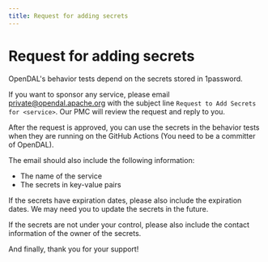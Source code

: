 ```yaml
---
title: Request for adding secrets
---
```


# Request for adding secrets

OpenDAL's behavior tests depend on the secrets stored in 1password.

If you want to sponsor any service,
please email private@opendal.apache.org with the subject line `Request to Add Secrets for <service>`.
Our PMC will review the request and reply to you.

After the request is approved,
you can use the secrets in the behavior tests when they are running on the GitHub Actions
(You need to be a committer of OpenDAL).

The email should also include the following information:

- The name of the service
- The secrets in key-value pairs

If the secrets have expiration dates, please also include the expiration dates.
We may need you to update the secrets in the future.

If the secrets are not under your control, please also include the contact information of the owner of the secrets.

And finally, thank you for your support!
